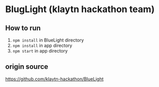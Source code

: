 # BlugLight (klaytn hackathon team)

## How to run

1. `npm install` in BlueLight directory
2. `npm install` in app directory
3. `npm start` in app directory

## origin source

https://github.com/klaytn-hackathon/BlueLight

